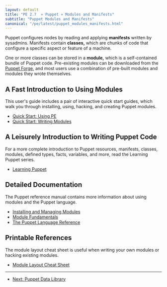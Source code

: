 ```yaml
---
layout: default
title: "PE 2.7  » Puppet » Modules and Manifests"
subtitle: "Puppet Modules and Manifests"
canonical: "/pe/latest/puppet_modules_manifests.html"
---
```



Puppet configures nodes by reading and applying **manifests** written by sysadmins. Manifests contain **classes,** which are chunks of code that configure a specific aspect or feature of a machine.

One or more classes can be stored in a **module,** which is a self-contained bundle of Puppet code. Pre-existing modules can be downloaded from the [Puppet Forge](http://forge.puppetlabs.com), and most users use a combination of pre-built modules and modules they wrote themselves.

A Fast Introduction to Using Modules
-----

This user's guide includes a pair of interactive quick start guides, which walk you through installing, using, hacking, and creating Puppet modules.

* [Quick Start: Using PE](./quick_start.html)
* [Quick Start: Writing Modules](./quick_writing.html)

A Leisurely Introduction to Writing Puppet Code
-----

For a more complete introduction to Puppet resources, manifests, classes, modules, defined types, facts, variables, and more, read the Learning Puppet series.

* [Learning Puppet](/learning/)

Detailed Documentation
-----

The Puppet reference manual contains more information about using modules and the Puppet language.

* [Installing and Managing Modules](/puppet/2.7/reference/modules_installing.html)
* [Module Fundamentals](/puppet/2.7/reference/modules_fundamentals.html)
* [The Puppet Language Reference](/puppet/2.7/reference/lang_summary.html)

Printable References
-----

The module layout cheat sheet is useful when writing your own modules or hacking existing modules.

* [Module Layout Cheat Sheet](/module_cheat_sheet.pdf)

* * *

- [Next: Puppet Data Library](./puppet_data_library.html)
